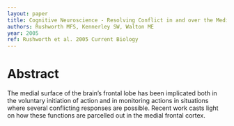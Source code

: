 ```yaml
---
layout: paper
title: Cognitive Neuroscience - Resolving Conflict in and over the Medial Frontal Cortex
authors: Rushworth MFS, Kennerley SW, Walton ME
year: 2005
ref: Rushworth et al. 2005 Current Biology
---
```


# Abstract

The medial surface of the brain’s frontal lobe has been implicated both
in the voluntary initiation of action and in monitoring actions in
situations where several conflicting responses are possible. Recent
work casts light on how these functions are parcelled out in the medial
frontal cortex.
